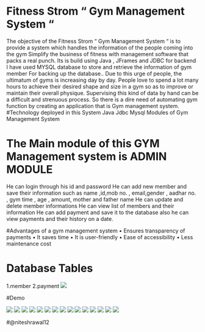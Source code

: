 # Fitness Strom “ Gym Management System “
The objective of the Fitness Strom “ Gym Management System “  is to provide a system which handles the information of the people coming into the gym Simplify the business of fitness with management software that packs a real punch. 
Its is build using Java , JFrames and JDBC for backend I have used MYSQL database to store and retrieve the information of gym member  For backing up the database.. 
 Due to this urge of people, the ultimatum of gyms is increasing day by day. People love to spend a lot many hours to achieve their desired shape and size in a gym so as to improve or maintain their overall physique. Supervising this kind of data by hand can be a difficult and strenuous process. So there is a dire need of automating gym function by creating an application that is Gym management system.
#Technology deployed in this System
Java 
Jdbc 
Mysql
Modules of Gym Management System
# The Main module of this GYM Management system is ADMIN MODULE
He can login through his id and password 
He can add new member and save their information such as name ,id,mob no. , email,gender , aadhar no. , gym time , age , amount, mother and father name
He can update and delete member informations
He can view list of members and their information 
He can add payment and save it to the database also he can view payments and their history on a date.


#Advantages of a gym management system
•	Ensures transparency of payments
•	It saves time
•	It is user-friendly
•	Ease of accessibility
•	Less maintenance cost

# Database Tables
1.member
2.payment
<img src="images/1.jpg">

#Demo

<img src="images/2.jpg">
<img src="images/3.jpg">
<img src="images/4.jpg">
<img src="images/5.jpg">
<img src="images/6.jpg">
<img src="images/7.jpg">
<img src="images/8.jpg">
<img src="images/9.jpg">
<img src="images/10.jpg">
<img src="images/11.jpg">
<img src="images/12.jpg">
<img src="images/13.jpg">
<img src="images/14.jpg">
<img src="images/15.jpg">
<img src="images/16.jpg">

#@niteshrawal12
